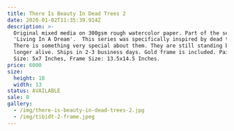 ```yaml
---
title: There Is Beauty In Dead Trees 2
date: 2020-01-02T11:35:39.914Z
description: >-
  Original mixed media on 300gsm rough watercolor paper. Part of the series
  'Living In A Dream'.  This series was specifically inspired by dead trees.
  There is something very special about them. They are still standing but no
  longer alive. Ships in 2-3 business days. Gold frame is included. Painting
  Size: 5x7 Inches, Frame Size: 13.5x14.5 Inches.
price: 6000
size:
  height: 18
  width: 13
status: AVAILABLE
sale: 0
gallery:
  - /img/there-is-beauty-in-dead-trees-2.jpg
  - /img/tibidt-2-frame.jpeg
---
```



